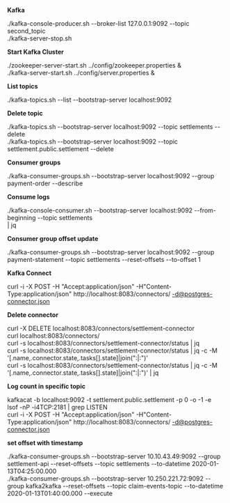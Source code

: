 **Kafka**

./kafka-console-producer.sh --broker-list 127.0.0.1:9092 --topic second_topic<br/>
./kafka-server-stop.sh

**Start Kafka Cluster**

./zookeeper-server-start.sh ../config/zookeeper.properties &<br/>
./kafka-server-start.sh ../config/server.properties &

**List topics**

./kafka-topics.sh --list --bootstrap-server localhost:9092<br/>

**Delete topic**

./kafka-topics.sh --bootstrap-server localhost:9092 --topic settlements --delete<br/>
./kafka-topics.sh --bootstrap-server localhost:9092 --topic settlement.public.settlement --delete<br/>

**Consumer groups**

./kafka-consumer-groups.sh --bootstrap-server localhost:9092 --group payment-order --describe<br/>

**Consume logs**

./kafka-console-consumer.sh --bootstrap-server localhost:9092 --from-beginning --topic settlements<br/> | jq

**Consumer group offset update**

./kafka-consumer-groups.sh --bootstrap-server localhost:9092 --group payment-statement --topic settlements --reset-offsets --to-offset 1<br/>

**Kafka Connect**

curl -i -X POST -H "Accept:application/json" -H"Content-Type:application/json" http://localhost:8083/connectors/ -d@postgres-connector.json<br/>

**Delete connector**

curl -X DELETE localhost:8083/connectors/settlement-connector<br/>
curl localhost:8083/connectors/<br/>
curl -s localhost:8083/connectors/settlement-connector/status | jq<br/>
curl -s localhost:8083/connectors/settlement-connector/status | jq -c -M '[.name,.connector.state,.tasks[].state]|join(":|:")'<br/>
curl -s localhost:8083/connectors/settlement-connector/status | jq -c -M '[.name,.connector.state,.tasks[].state]|join(":|:")' | jq<br/>

**Log count in specific topic**

kafkacat -b localhost:9092 -t settlement.public.settlement -p 0 -o -1 -e<br/>
lsof -nP -i4TCP:2181 | grep LISTEN<br/>
curl -i -X POST -H "Accept:application/json" -H"Content-Type:application/json" http://localhost:8083/connectors/ -d@postgres-connector.json<br/>

**set offset with timestamp**

./kafka-consumer-groups.sh --bootstrap-server 10.10.43.49:9092 --group settlement-api --reset-offsets --topic settlements --to-datetime 2020-01-13T04:25:00.000<br/>
./kafka-consumer-groups.sh --bootstrap-server 10.250.221.72:9092 --group kafka2kafka --reset-offsets --topic claim-events-topic --to-datetime 2020-01-13T01:40:00.000 --execute<br/>